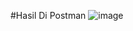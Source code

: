 #Hasil Di Postman
![image](https://user-images.githubusercontent.com/107907898/224982606-491accff-8a1d-4bdb-b25b-7923796c0adb.png)
